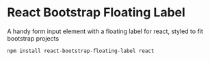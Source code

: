 # React Bootstrap Floating Label

A handy form input element with a floating label for react, styled to fit bootstrap projects

```sh
npm install react-bootstrap-floating-label react
```
